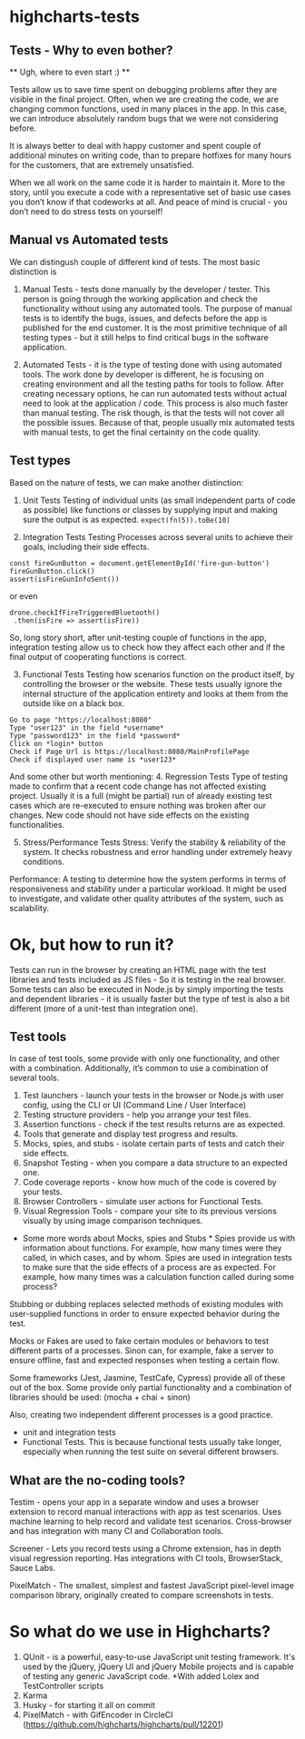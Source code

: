 # highcharts-tests
## Tests - Why to even bother?

** Ugh, where to even start :) **

Tests allow us to save time spent on debugging problems after they are visible in the final project.
Often, when we are creating the code, we are changing common functions, used in many places in the app. In this case,
we can introduce absolutely random bugs that we were not considering before. 

It is always better to deal with happy customer and spent couple of additional minutes on writing code, than to prepare hotfixes for many hours for the customers, that are extremely unsatisfied. 

When we all work on the same code it is harder to maintain it. More to the story, until you execute a code with a representative set of basic use cases you don’t know if that codeworks at all. And peace of mind is crucial - you don’t need to do stress tests on yourself!


## Manual vs Automated tests

We can distingush couple of different kind of tests. The most basic distinction is 

1. Manual Tests - tests done manually by the developer / tester. This person is going through the working application and check the functionality without using any automated tools.  The purpose of manual tests is to identify
the bugs, issues, and defects before the app is published for the end customer. It is
the most primitive technique of all testing types - but it still helps to find critical bugs in
the software application. 

2. Automated Tests - it is the type of testing done with using automated tools. The work done by developer is different, he is focusing on creating environment and all the testing paths for tools to follow. After creating necessary options, he can run automated tests without actual need to look at the application / code. This process is also much faster than manual testing. The risk though, is that the tests will not cover all the possible issues. Because of that, people usually mix automated tests with manual tests, to get the final certainity on the code quality.

## Test types
Based on the nature of tests, we can make another distinction:

1. Unit Tests
Testing of individual units (as small independent parts of code as possible) like functions or classes by supplying input and making sure the output is as expected.
`expect(fn(5)).toBe(10)`

2. Integration Tests
Testing Processes across several units to achieve their goals, including their side effects.

```
const fireGunButton = document.getElementById('fire-gun-button')
fireGunButton.click()
assert(isFireGunInfoSent())
```

or even

```
drone.checkIfFireTriggeredBluetooth()
 .then(isFire => assert(isFire))
```

So, long story short, after unit-testing couple of functions in the app, integration testing allow us to check how they affect each other and if the final output of cooperating functions is correct.

3. Functional Tests
Testing how scenarios function on the product itself, by controlling the browser or the website. These tests usually ignore the internal structure of the application entirety and looks at them from the outside like on a black box.

```
Go to page "https://localhost:8080"
Type "user123" in the field *username*
Type "password123" in the field *password*
Click on *login* button
Check if Page Url is https://localhost:8080/MainProfilePage
Check if displayed user name is *user123*
```

And some other but worth mentioning:
4. Regression Tests
Type of testing made to confirm that a recent code change has not affected existing project.
Usually it is a full (might be partial) run of already existing test cases which are re-executed to ensure nothing was broken after our changes. New code should not have side effects on the existing functionalities.

5. Stress/Performance Tests
Stress: Verify the stability & reliability of the system. It checks robustness and error handling under extremely heavy conditions.

Performance: A testing to determine how the system performs in terms of responsiveness and stability under a particular workload. It might be used to investigate, and validate other quality attributes of the system, such as scalability.

# Ok, but how to run it?

Tests can run in the browser by creating an HTML page with the test libraries and tests included as JS files - So it is testing in the real browser. Some tests can also be executed in Node.js by simply importing the tests and dependent libraries - it is usually faster but the type of test is also a bit different (more of a unit-test than integration one).

## Test tools
In case of test tools, some provide with only one functionality, and other with a combination. 
Additionally, it’s common to use a combination of several tools.

1. Test launchers - launch your tests in the browser or Node.js with user config, using the CLI or UI (Command Line / User Interface)
2. Testing structure providers - help you arrange your test files. 
3. Assertion functions - check if the test results returns are as expected.
4. Tools that generate and display test progress and results. 
5. Mocks, spies, and stubs - isolate certain parts of tests and catch their side effects.
6. Snapshot Testing - when you compare a data structure to an expected one.
7. Code coverage reports - know how much of the code is covered by your tests. 
8. Browser Controllers - simulate user actions for Functional Tests. 
9. Visual Regression Tools - compare your site to its previous versions visually by using image comparison techniques.

* Some more words about Mocks, spies and Stubs *
Spies provide us with information about functions. For example, how many times were they called, in which cases, and by whom. Spies are used in integration tests to make sure that the side effects of a process are as expected. For example, how many times was a calculation function called during some process?

Stubbing or dubbing replaces selected methods of existing modules with user-supplied functions in order to ensure expected behavior during the test.

Mocks or Fakes are used to fake certain modules or behaviors to test different parts of a processes. Sinon can, for example, fake a server to ensure offline, fast and expected responses when testing a certain flow.

Some frameworks (Jest, Jasmine, TestCafe, Cypress) provide all of these out of the box. 
Some provide only partial functionality and a combination of libraries should be used: (mocha + chai + sinon)

Also, creating two independent different processes is a good practice. 
* unit and integration tests
* Functional Tests. 
This is because functional tests usually take longer, especially when running the test suite on several different browsers.

## What are the no-coding tools?

Testim - opens your app in a separate window and uses a browser extension to record manual interactions with app as test scenarios. Uses machine learning to help record and validate test scenarios. Cross-browser and has integration with many CI and Collaboration tools.

Screener - Lets you record tests using a Chrome extension, has in depth visual regression reporting. Has integrations with CI tools, BrowserStack, Sauce Labs.

PixelMatch - The smallest, simplest and fastest JavaScript pixel-level image comparison library, originally created to compare screenshots in tests.

# So what do we use in Highcharts?

1. QUnit - is a powerful, easy-to-use JavaScript unit testing framework. It's used by the jQuery, jQuery UI and jQuery Mobile projects and is capable of testing any generic JavaScript code.
*With added Lolex and TestController scripts
2. Karma
3. Husky - for starting it all on commit
4. PixelMatch - with GifEncoder in CircleCI (https://github.com/highcharts/highcharts/pull/12201)

